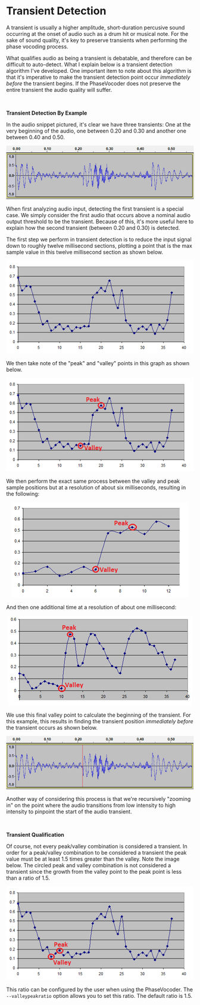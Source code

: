 Transient Detection
===================

A transient is usually a higher amplitude, short-duration percusive sound occurring at the onset of audio such as a drum hit or musical note.  For the sake of sound quality, it's key to preserve transients when performing the phase vocoding process.

What qualifies audio as being a transient is debatable, and therefore can be difficult to auto-detect.  What I explain below is a transient detection algorithm I've developed.  One important item to note about this algorithm is that it's imperative to make the transient detection point occur _immediately before_ the transient begins.  If the PhaseVocoder does not preserve the entire transient the audio quality will suffer.


 

**Transient Detection By Example**

In the audio snippet pictured, it's clear we have three transients: One at the very beginning of the audio, one between 0.20 and 0.30 and another one between 0.40 and 0.50.

<p align="center"> <img src="Images/TransientAudioExample.png"> </p>

When first analyzing audio input, detecting the first transient is a special case.  We simply consider the first audio that occurs above a nominal audio output threshold to be the transient.  Because of this, it's more useful here to explain how the second transient (between 0.20 and 0.30) is detected.

The first step we perform in transient detection is to reduce the input signal down to roughly twelve millisecond sections, plotting a point that is the max sample value in this twelve millisecond section as shown below.

<p align="center"> <img src="Images/TransientAudioExampleMax512.png"> </p>

We then take note of the "peak" and "valley" points in this graph as shown below.

<p align="center"> <img src="Images/TransientAudioExampleMax512Annotated.png"> </p>

We then perform the exact same process between the valley and peak sample positions but at a resolution of about six milliseconds, resulting in the following:

<p align="center"> <img src="Images/TransientAudioExampleMax256Annotated.png"> </p>

And then one additional time at a resolution of about one millisecond:

<p align="center"> <img src="Images/TransientAudioExampleMax32Annotated.png"> </p>

We use this final valley point to calculate the beginning of the transient.  For this example, this results in finding the transient position _immediately before_ the transient occurs as shown below.

<p align="center"> <img src="Images/TransientAudioExampleTransientFound.png"> </p>

Another way of considering this process is that we're recursively "zooming in" on the point where the audio transitions from low intensity to high intensity to pinpoint the start of the audio transient.


 

**Transient Qualification**

Of course, not every peak/valley combination is considered a transient.  In order for a peak/valley combination to be considered a transient the peak value must be at least 1.5 times greater than the valley.  Note the image below.  The circled peak and valley combination is not considered a transient since the growth from the valley point to the peak point is less than a ratio of 1.5.

<p align="center"> <img src="Images/TransientQualification.png"> </p>

This ratio can be configured by the user when using the PhaseVocoder.  The `--valleypeakratio` option allows you to set this ratio.  The default ratio is 1.5.
